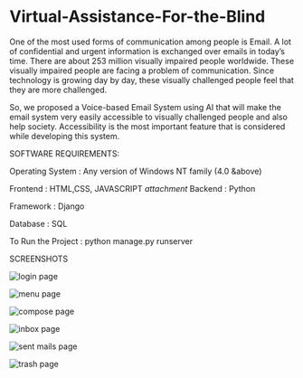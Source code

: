 # Virtual-Assistance-For-the-Blind
One of the most used forms of communication among people is Email. A lot of confidential and urgent information is exchanged over emails in today’s time. There are about 253 million visually impaired people worldwide. These visually impaired people are facing a problem of communication. Since technology is growing day by day, these visually challenged people feel that they are more challenged.

So, we proposed a Voice-based Email System using AI that will make the email system very easily accessible to visually challenged people and also help society. Accessibility is the most important feature that is considered while developing this system.

SOFTWARE REQUIREMENTS:

Operating System : Any version of Windows NT family (4.0 &above)

Frontend : HTML,CSS, JAVASCRIPT
<i class="material-icons">attachment</i>
Backend : Python

Framework : Django

Database : SQL

To Run the Project :
python manage.py runserver

SCREENSHOTS

![login page](https://user-images.githubusercontent.com/72904996/120095250-9105a280-c142-11eb-912d-8ac699d7077a.JPG)

![menu page](https://user-images.githubusercontent.com/72904996/120095270-b5fa1580-c142-11eb-862f-c30b1b171362.JPG)

![compose page](https://user-images.githubusercontent.com/72904996/120095282-c14d4100-c142-11eb-88d9-79af11214120.JPG)

![inbox page](https://user-images.githubusercontent.com/72904996/120095293-ce6a3000-c142-11eb-964c-f1b279651f24.JPG)

![sent mails page](https://user-images.githubusercontent.com/72904996/120095304-dd50e280-c142-11eb-9e0f-5c35d3f005fb.JPG)

![trash page](https://user-images.githubusercontent.com/72904996/120095314-ea6dd180-c142-11eb-9137-ff7ed9d1062f.JPG)

